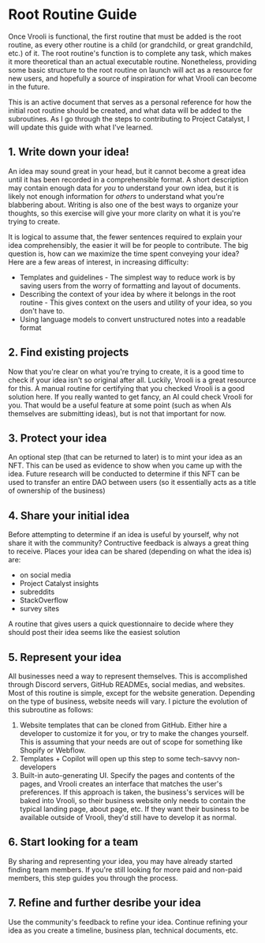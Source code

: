 # Root Routine Guide
Once Vrooli is functional, the first routine that must be added is the root routine, as every other routine is a child (or grandchild, or great grandchild, etc.) of it. The root routine's function is to complete any task, which makes it more theoretical than an actual executable routine. Nonetheless, providing some basic structure to the root routine on launch will act as a resource for new users, and hopefully a source of inspiration for what Vrooli can become in the future.

This is an active document that serves as a personal reference for how the initial root routine should be created, and what data will be added to the subroutines. As I go through the steps to contributing to Project Catalyst, I will update this guide with what I've learned.

## 1. Write down your idea!
An idea may sound great in your head, but it cannot become a great idea until it has been recorded in a comprehensible format. A short description may contain enough data for *you* to understand your own idea, but it is likely not enough information for *others* to understand what you're blabbering about. Writing is also one of the best ways to organize your thoughts, so this exercise will give your more clarity on what it is you're trying to create.

It is logical to assume that, the fewer sentences required to explain your idea comprehensibly, the easier it will be for people to contribute. The big question is, how can we maximize the time spent conveying your idea? Here are a few areas of interest, in increasing difficulty:  
- Templates and guidelines - The simplest way to reduce work is by saving users from the worry of formatting and layout of documents.
- Describing the context of your idea by where it belongs in the root routine - This gives context on the users and utility of your idea, so you don't have to.
- Using language models to convert unstructured notes into a readable format

## 2. Find existing projects
Now that you're clear on what you're trying to create, it is a good time to check if your idea isn't so original after all. Luckily, Vrooli is a great resource for this. A manual routine for certifying that you checked Vrooli is a good solution here. If you really wanted to get fancy, an AI could check Vrooli for you. That would be a useful feature at some point (such as when AIs themselves are submitting ideas), but is not that important for now.

## 3. Protect your idea
An optional step (that can be returned to later) is to mint your idea as an NFT. This can be used as evidence to show when you came up with the idea. Future research will be conducted to determine if this NFT can be used to transfer an entire DAO between users (so it essentially acts as a title of ownership of the business)

## 4. Share your initial idea
Before attempting to determine if an idea is useful by yourself, why not share it with the community? Contructive feedback is always a great thing to receive. Places your idea can be shared (depending on what the idea is) are:  
- on social media
- Project Catalyst insights
- subreddits
- StackOverflow
- survey sites

A routine that gives users a quick questionnaire to decide where they should post their idea seems like the easiest solution

## 5. Represent your idea
All businesses need a way to represent themselves. This is accomplished through Discord servers, GitHub READMEs, social medias, and websites. Most of this routine is simple, except for the website generation. Depending on the type of business, website needs will vary. I picture the evolution of this subroutine as follows:  
1. Website templates that can be cloned from GitHub. Either hire a developer to customize it for you, or try to make the changes yourself. This is assuming that your needs are out of scope for something like Shopify or Webflow.
2. Templates + Copilot will open up this step to some tech-savvy non-developers
3. Built-in auto-generating UI. Specify the pages and contents of the pages, and Vrooli creates an interface that matches the user's preferences. If this approach is taken, the business's services will be baked into Vrooli, so their business website only needs to contain the typical landing page, about page, etc. If they want their business to be available outside of Vrooli, they'd still have to develop it as normal.

## 6. Start looking for a team
By sharing and representing your idea, you may have already started finding team members. If you're still looking for more paid and non-paid members, this step guides you through the process.

## 7. Refine and further desribe your idea
Use the community's feedback to refine your idea. Continue refining your idea as you create a timeline, business plan, technical documents, etc.
